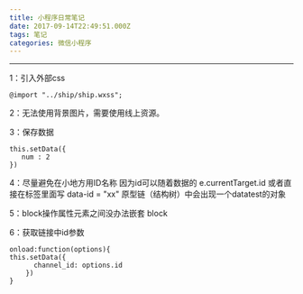 ```yaml
---
title: 小程序日常笔记
date: 2017-09-14T22:49:51.000Z
tags: 笔记
categories: 微信小程序
---
```


--------------------------------------------------------------------------------

<!-- more -->

1：引入外部css
```
@import "../ship/ship.wxss";
```
2：无法使用背景图片，需要使用线上资源。

3：保存数据
```
this.setData({
   num : 2
})
```

4：尽量避免在小地方用ID名称 因为id可以随着数据的 e.currentTarget.id
或者直接在标签里面写 data-id = "xx" 原型链（结构树）中会出现一个datatest的对象


5：block操作属性元素之间没办法嵌套 block

6：获取链接中id参数
```
onload:function(options){
this.setData({
      channel_id: options.id
    })
}
```